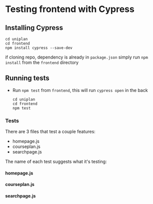 # Testing frontend with Cypress

## Installing Cypress
  ```
  cd uniplan
  cd frontend
  npm install cypress --save-dev 
  
  ```
  if cloning repo, dependency is already in ```package.json``` simply run ```npm install``` from the ``frontend`` directory
  
## Running tests
- Run ```npm test``` from ```frontend```, this will run ```cypress open``` in the back
  ```
  cd uniplan
  cd frontend
  npm test
  
  ```
### Tests

There are 3 files that test a couple features:
- homepage.js
- courseplan.js
- searchpage.js

The name of each test suggests what it's testing: 

#### homepage.js
#### courseplan.js
#### searchpage.js

